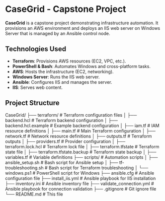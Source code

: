 # CaseGrid - Capstone Project

**CaseGrid** is a capstone project demonstrating infrastructure automation. It provisions an AWS environment and deploys an IIS web server on Windows Server that is managed by an Ansible control node.

## Technologies Used
- **Terraform**: Provisions AWS resources (EC2, VPC, etc.).
- **PowerShell & Bash**: Automates Windows and cross-platform tasks.
- **AWS**: Hosts the infrastructure (EC2, networking).
- **Windows Server**: Runs the IIS web server.
- **Ansible**: Configures IIS and manages the server.
- **IIS**: Serves web content.

## Project Structure
CaseGrid/
├── terraform/                  # Terraform configuration files
│   ├── backend.hcl            # Terraform backend configuration
│   ├── backend.hcl.example    # Example backend configuration
│   ├── iam.tf                 # IAM resource definitions
│   ├── main.tf                # Main Terraform configuration
│   ├── network.tf             # Network resource definitions
│   ├── outputs.tf             # Terraform outputs
│   ├── providers.tf           # Provider configuration
│   ├── terraform.lock.hcl     # Terraform lock file
│   ├── terraform.tfstate      # Terraform state file
│   ├── terraform.tfstate.backup # Terraform state backup
│   ├── variables.tf           # Variable definitions
├── scripts/                    # Automation scripts
│   ├── ansible_setup.sh       # Bash script for Ansible setup
│   ├── tf-troubleshooting.sh  # Bash script for Terraform troubleshooting
│   └── windows.ps1            # PowerShell script for Windows
├── ansible.cfg                # Ansible configuration file
├── install_iis.yml            # Ansible playbook for IIS installation
├── inventory.ini              # Ansible inventory file
├── validate_connection.yml    # Ansible playbook for connection validation
├── .gitignore                 # Git ignore file
└── README.md                  # This file